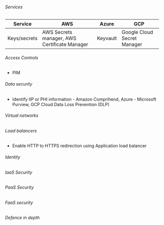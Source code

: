 ###### Services
| Service  | AWS | Azure | GCP |
| -------- | --- | ----- | --- |
| Keys/secrets | AWS Secrets manager, AWS Certificate Manager | Keyvault | Google Cloud Secret Manager |

###### Access Controls
- PIM

###### Data security
- Identify IIP or PHI information - Amazon Comprihend, Azure - Microsoft Purview, GCP Cloud Data Loss Prevention (DLP)
###### Virtual networks
###### Load balancers
- Enable HTTP to HTTPS redirection using Application load balancer
###### Identity
###### IaaS Security
###### PaaS Security
###### FaaS security
###### Defence in depth
